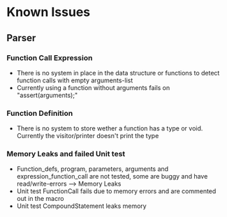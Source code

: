# Known Issues

## Parser

### Function Call Expression

* There is no system in place in the data structure or functions to detect function calls with empty arguments-list
* Currently using a function without arguments fails on "assert(arguments);"

### Function Definition

* There is no system to store wether a function has a type or void. Currently the visitor/printer doesn't print the type

### Memory Leaks and failed Unit test

* Function_defs, program, parameters, arguments and expression_function_call are not tested, some are buggy and have read/write-errors --> Memory Leaks
* Unit test FunctionCall fails due to memory errors and are commented out in the macro
* Unit test CompoundStatement leaks memory
